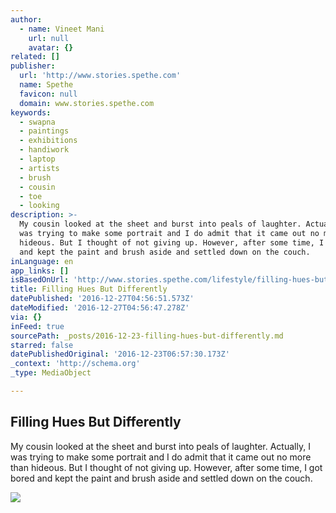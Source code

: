 ```yaml
---
author:
  - name: Vineet Mani
    url: null
    avatar: {}
related: []
publisher:
  url: 'http://www.stories.spethe.com'
  name: Spethe
  favicon: null
  domain: www.stories.spethe.com
keywords:
  - swapna
  - paintings
  - exhibitions
  - handiwork
  - laptop
  - artists
  - brush
  - cousin
  - toe
  - looking
description: >-
  My cousin looked at the sheet and burst into peals of laughter. Actually, I
  was trying to make some portrait and I do admit that it came out no more than
  hideous. But I thought of not giving up. However, after some time, I got bored
  and kept the paint and brush aside and settled down on the couch.
inLanguage: en
app_links: []
isBasedOnUrl: 'http://www.stories.spethe.com/lifestyle/filling-hues-but-differently/'
title: Filling Hues But Differently
datePublished: '2016-12-27T04:56:51.573Z'
dateModified: '2016-12-27T04:56:47.278Z'
via: {}
inFeed: true
sourcePath: _posts/2016-12-23-filling-hues-but-differently.md
starred: false
datePublishedOriginal: '2016-12-23T06:57:30.173Z'
_context: 'http://schema.org'
_type: MediaObject

---
```

<article style=""><h1>Filling Hues But Differently</h1><p>My cousin looked at the sheet and burst into peals of laughter. Actually, I was trying to make some portrait and I do admit that it came out no more than hideous. But I thought of not giving up. However, after some time, I got bored and kept the paint and brush aside and settled down on the couch.</p><img src="http://www.stories.spethe.com/wp-content/uploads/2016/10/paint-brushes-810x540.jpg" /></article>